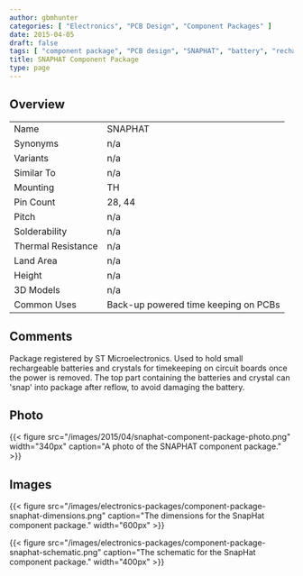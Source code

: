 ```yaml
---
author: gbmhunter
categories: [ "Electronics", "PCB Design", "Component Packages" ]
date: 2015-04-05
draft: false
tags: [ "component package", "PCB design", "SNAPHAT", "battery", "rechargeable" ]
title: SNAPHAT Component Package
type: page
---
```



## Overview

<table>
<tbody>
<tr>
<td>Name</td>
<td>SNAPHAT</td>
</tr>
<tr >
<td >Synonyms</td>
<td >n/a</td>
</tr>
<tr >
<td >Variants</td>
<td >n/a</td>
</tr>
<tr >
<td >Similar To</td>
<td >n/a</td>
</tr>
<tr >
<td >Mounting</td>
<td >TH</td>
</tr>
<tr >
<td >Pin Count</td>
<td >28, 44</td>
</tr>
<tr >

<td >Pitch
</td>

<td >n/a
</td>
</tr>
<tr >

<td >Solderability
</td>

<td >n/a
</td>
</tr>
<tr >

<td >Thermal Resistance
</td>

<td >n/a
</td>
</tr>
<tr >

<td >Land Area
</td>

<td >n/a
</td>
</tr>
<tr >

<td >Height
</td>

<td >n/a
</td>
</tr>
<tr >

<td >3D Models
</td>

<td >n/a
</td>
</tr>
<tr >
<td >Common Uses</td>
<td >Back-up powered time keeping on PCBs</td>
</tr>
</tbody>
</table>

## Comments

Package registered by ST Microelectronics. Used to hold small rechargeable batteries and crystals for timekeeping on circuit boards once the power is removed. The top part containing the batteries and crystal can 'snap' into package after reflow, to avoid damaging the battery.

## Photo

{{< figure src="/images/2015/04/snaphat-component-package-photo.png" width="340px" caption="A photo of the SNAPHAT component package."  >}}

## Images

{{< figure src="/images/electronics-packages/component-package-snaphat-dimensions.png" caption="The dimensions for the SnapHat component package."  width="600px" >}}

{{< figure src="/images/electronics-packages/component-package-snaphat-schematic.png" caption="The schematic for the SnapHat component package."  width="400px" >}}